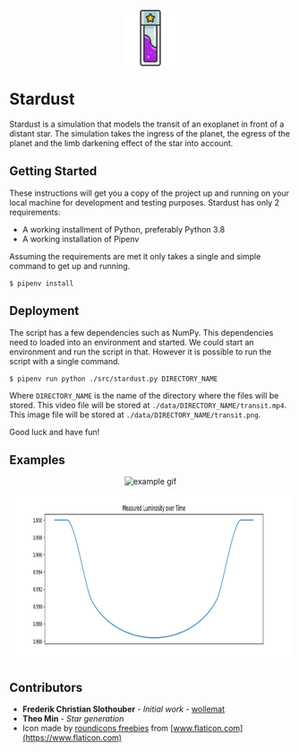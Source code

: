 
<p align="center"> <img src="./doc/icon.png" alt="icon" width="100" height="100" /> </p>

# Stardust

Stardust is a simulation that models the transit of an exoplanet in front of a distant star. The simulation takes the ingress of the planet, the egress of the planet and the limb darkening effect of the star into account.

## Getting Started

These instructions will get you a copy of the project up and running on your local machine for development and 
testing purposes. Stardust has only 2 requirements:

* A working installment of Python, preferably Python 3.8
* A working installation of Pipenv

Assuming the requirements are met it only takes a single and simple command to get up and running.

```
$ pipenv install
```

## Deployment

The script has a few dependencies such as NumPy. This dependencies need to loaded into an environment and started. We could start an environment and run the script in that. However it is possible to run the script with a single command.

```
$ pipenv run python ./src/stardust.py DIRECTORY_NAME
```

Where `DIRECTORY_NAME` is the name of the directory where the files will be stored. This video file will be stored at `./data/DIRECTORY_NAME/transit.mp4`. This image file will be stored at `./data/DIRECTORY_NAME/transit.png`. 

Good luck and have fun!

## Examples

<p align="center"> <img src="https://media.giphy.com/media/cPZRvSC7omXoUMAPD4/giphy.gif" alt="example gif" width="512" height="512" /> </p>

<p align="center"> <img src="./transit.png" alt="example transit" height="300" /> </p>

## Contributors

* **Frederik Christian Slothouber** - *Initial work* - [wollemat](https://github.com/wollemat)
* **Theo Min** - *Star generation*
* Icon made by [roundicons freebies](https://www.flaticon.com/authors/roundicons-freebies) from [www.flaticon.com](https://www.flaticon.com)
